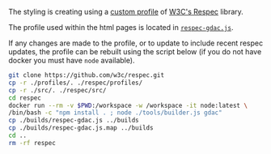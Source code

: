 The styling is creating using a [custom profile](./respec-profile) of [W3C's Respec](https://github.com/w3c/respec) library.

The profile used within the html pages is located in [`respec-gdac.js`](./respec-profile/builds/respec-gdac.js).

If any changes are made to the profile, or to update to include recent respec updates, the profile can be rebuilt using the script below (if you do not have docker you must have `node` available).

```sh
git clone https://github.com/w3c/respec.git
cp -r ./profiles/. ./respec/profiles/
cp -r ./src/. ./respec/src/
cd respec
docker run --rm -v $PWD:/workspace -w /workspace -it node:latest \
/bin/bash -c "npm install . ; node ./tools/builder.js gdac"
cp ./builds/respec-gdac.js ../builds
cp ./builds/respec-gdac.js.map ../builds
cd ..
rm -rf respec
```